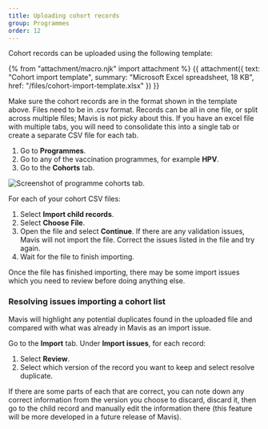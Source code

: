 ```yaml
---
title: Uploading cohort records
group: Programmes
order: 12
---
```


Cohort records can be uploaded using the following template:

{% from "attachment/macro.njk" import attachment %}
{{ attachment({
  text: "Cohort import template",
  summary: "Microsoft Excel spreadsheet, 18 KB",
  href: "/files/cohort-import-template.xlsx"
}) }}

Make sure the cohort records are in the format shown in the template above. Files need to be in .csv format. Records can be all in one file, or split across multiple files; Mavis is not picky about this. If you have an excel file with multiple tabs, you will need to consolidate this into a single tab or create a separate CSV file for each tab.

1. Go to **Programmes**.
2. Go to any of the vaccination programmes, for example **HPV**.
3. Go to the **Cohorts** tab.

![Screenshot of programme cohorts tab.](/assets/images/programme-cohorts.png 'Mavis shows the number of children within each programme cohort.')

For each of your cohort CSV files:

1. Select **Import child records**.
2. Select **Choose File**.
3. Open the file and select **Continue**. If there are any validation issues, Mavis will not import the file. Correct the issues listed in the file and try again.
4. Wait for the file to finish importing.

Once the file has finished importing, there may be some import issues which you need to review before doing anything else.

### Resolving issues importing a cohort list

Mavis will highlight any potential duplicates found in the uploaded file and compared with what was already in Mavis as an import issue.

Go to the **Import** tab. Under **Import issues**, for each record:

1. Select **Review**.
2. Select which version of the record you want to keep and select resolve duplicate.

If there are some parts of each that are correct, you can note down any correct information from the version you choose to discard, discard it, then go to the child record and manually edit the information there (this feature will be more developed in a future release of Mavis).
